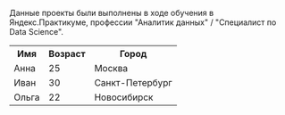 Данные проекты были выполнены в ходе обучения в Яндекс.Практикуме, профессии "Аналитик данных" / "Специалист по Data Science".
<table style="width: 100%;">
    <tr>
        <th>Имя</th>
        <th>Возраст</th>
        <th>Город</th>
    </tr>
    <tr>
        <td>Анна</td>
        <td>25</td>
        <td>Москва</td>
    </tr>
    <tr>
        <td>Иван</td>
        <td>30</td>
        <td>Санкт-Петербург</td>
    </tr>
    <tr>
        <td>Ольга</td>
        <td>22</td>
        <td>Новосибирск</td>
    </tr>
</table>
